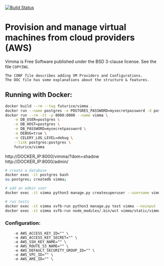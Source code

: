 [![Build Status](https://travis-ci.org/futurice/vimma2.svg?branch=master)](https://travis-ci.org/futurice/vimma2)

# Provision and manage virtual machines from cloud providers (AWS)

Vimma is Free Software published under the BSD 3-clause license.
See the file `COPYING`.

```
The CONF file describes adding VM Providers and Configurations.
The DOC file has some explanations about the structure & features.
```

## Running with Docker:

```bash
docker build --rm --tag futurice/vimma .
docker run --name postgres -e POSTGRES_PASSWORD=mysecretpassword -d postgres
docker run --rm -it -p 8000:8000 --name vimma \
    -e DB_USER=postgres \
    -e DB_HOST=postgres \
    -e DB_PASSWORD=mysecretpassword \
    -e DEBUG=true \
    -e CELERY_LOG_LEVEL=debug \
    --link postgres:postgres \
    futurice/vimma
```
http://DOCKER_IP:8000/vimma/?dom=shadow
http://DOCKER_IP:8000/admin/

```bash
# create a database
docker exec -it postgres bash
su postgres; createdb vimma;

# add an admin user
docker exec -it vimma python3 manage.py createsuperuser --username vimma --email vimma@company.com

# run tests
docker exec -it vimma xvfb-run python3 manage.py test vimma --noinput
docker exec -it vimma xvfb-run node_modules/.bin/wct vimma/static/vimma/components/test/
```

### Configuration:

```
    -e AWS_ACCESS_KEY_ID="" \
    -e AWS_ACCESS_KEY_SECRET="" \
    -e AWS_SSH_KEY_NAME="" \
    -e AWS_ROUTE_53_NAME="" \
    -e AWS_DEFAULT_SECURITY_GROUP_ID="" \
    -e AWS_VPC_ID="" \
    -e AWS_AMI_ID="" \
```
